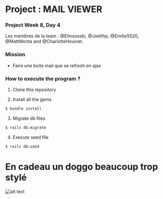 # Project : MAIL VIEWER
### Project Week 8, Day 4

Les membres de la team : @Elmousski, @Joelthp, @Emilie5520, @MattMonta and @CharlotteHouivet.

### Mission

- Faire une boite mail que se refresh en ajax

### How to execute the program ? 

1. Clone this repository

2. Install all the gems
```sh
$ bundle install
```
3. Migrate db files
```sh
$ rails db:migrate
```
4. Execute seed file
```sh
$ rails db:seed
```


# En cadeau un doggo beaucoup trop stylé
![alt text](http://image.noelshack.com/fichiers/2018/46/2/1542129946-28ywvs.jpg)



